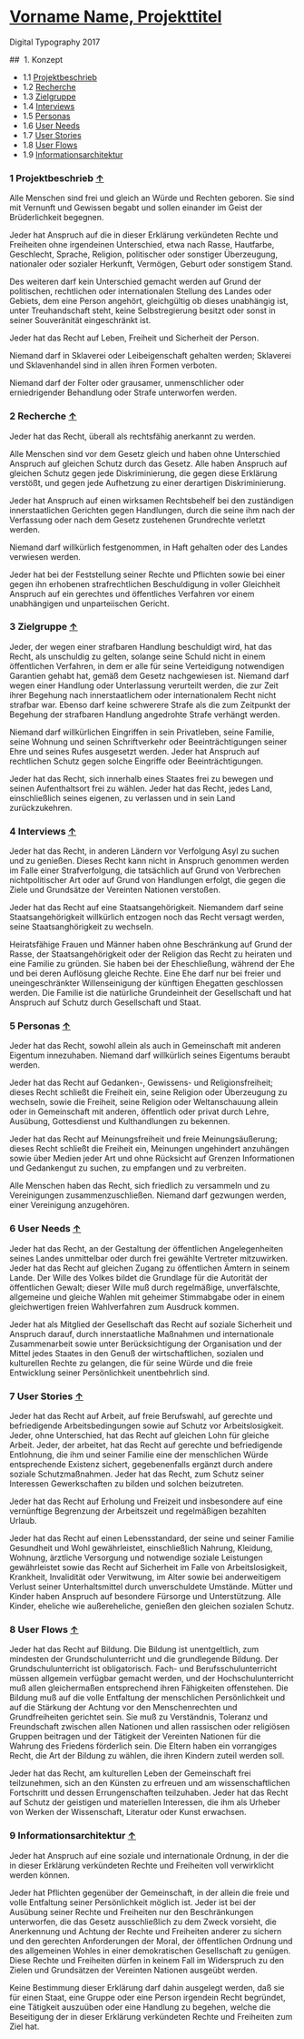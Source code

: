 # [Vorname Name, Projekttitel](../index.md)

Digital Typography 2017

## <a id="top"></a> 1. Konzept

* 1.1 [Projektbeschrieb](#beschrieb)
* 1.2 [Recherche](#recherche)
* 1.3 [Zielgruppe](#zielgruppe)
* 1.4 [Interviews](#interviews)
* 1.5 [Personas](#personas)
* 1.6 [User Needs](#needs)
* 1.7 [User Stories](#stories)
* 1.8 [User Flows](#flows)
* 1.9 [Informationsarchitektur](#ia)

### <a id="beschrieb"></a> 1 Projektbeschrieb [&uarr;](#top)

Alle Menschen sind frei und gleich an Würde und Rechten geboren. Sie sind mit Vernunft und Gewissen begabt und sollen einander im Geist der Brüderlichkeit begegnen.

Jeder hat Anspruch auf die in dieser Erklärung verkündeten Rechte und Freiheiten ohne irgendeinen Unterschied, etwa nach Rasse, Hautfarbe, Geschlecht, Sprache, Religion, politischer oder sonstiger Überzeugung, nationaler oder sozialer Herkunft, Vermögen, Geburt oder sonstigem Stand.

Des weiteren darf kein Unterschied gemacht werden auf Grund der politischen, rechtlichen oder internationalen Stellung des Landes oder Gebiets, dem eine Person angehört, gleichgültig ob dieses unabhängig ist, unter Treuhandschaft steht, keine Selbstregierung besitzt oder sonst in seiner Souveränität eingeschränkt ist.

Jeder hat das Recht auf Leben, Freiheit und Sicherheit der Person.

Niemand darf in Sklaverei oder Leibeigenschaft gehalten werden; Sklaverei und Sklavenhandel sind in allen ihren Formen verboten.

Niemand darf der Folter oder grausamer, unmenschlicher oder erniedrigender Behandlung oder Strafe unterworfen werden.

### <a id="recherche"></a> 2 Recherche [&uarr;](#top)

Jeder hat das Recht, überall als rechtsfähig anerkannt zu werden.

Alle Menschen sind vor dem Gesetz gleich und haben ohne Unterschied Anspruch auf gleichen Schutz durch das Gesetz. Alle haben Anspruch auf gleichen Schutz gegen jede Diskriminierung, die gegen diese Erklärung verstößt, und gegen jede Aufhetzung zu einer derartigen Diskriminierung.

Jeder hat Anspruch auf einen wirksamen Rechtsbehelf bei den zuständigen innerstaatlichen Gerichten gegen Handlungen, durch die seine ihm nach der Verfassung oder nach dem Gesetz zustehenen Grundrechte verletzt werden.

Niemand darf willkürlich festgenommen, in Haft gehalten oder des Landes verwiesen werden.

Jeder hat bei der Feststellung seiner Rechte und Pflichten sowie bei einer gegen ihn erhobenen strafrechtlichen Beschuldigung in voller Gleichheit Anspruch auf ein gerechtes und öffentliches Verfahren vor einem unabhängigen und unparteiischen Gericht.

### <a id="zielgruppe"></a> 3 Zielgruppe [&uarr;](#top)

Jeder, der wegen einer strafbaren Handlung beschuldigt wird, hat das Recht, als unschuldig zu gelten, solange seine Schuld nicht in einem öffentlichen Verfahren, in dem er alle für seine Verteidigung notwendigen Garantien gehabt hat, gemäß dem Gesetz nachgewiesen ist.
Niemand darf wegen einer Handlung oder Unterlassung verurteilt werden, die zur Zeit ihrer Begehung nach innerstaatlichem oder internationalem Recht nicht strafbar war. Ebenso darf keine schwerere Strafe als die zum Zeitpunkt der Begehung der strafbaren Handlung angedrohte Strafe verhängt werden.

Niemand darf willkürlichen Eingriffen in sein Privatleben, seine Familie, seine Wohnung und seinen Schriftverkehr oder Beeinträchtigungen seiner Ehre und seines Rufes ausgesetzt werden. Jeder hat Anspruch auf rechtlichen Schutz gegen solche Eingriffe oder Beeinträchtigungen.

Jeder hat das Recht, sich innerhalb eines Staates frei zu bewegen und seinen Aufenthaltsort frei zu wählen.
Jeder hat das Recht, jedes Land, einschließlich seines eigenen, zu verlassen und in sein Land zurückzukehren.

### <a id="interviews"></a> 4 Interviews [&uarr;](#top)

Jeder hat das Recht, in anderen Ländern vor Verfolgung Asyl zu suchen und zu genießen.
Dieses Recht kann nicht in Anspruch genommen werden im Falle einer Strafverfolgung, die tatsächlich auf Grund von Verbrechen nichtpolitischer Art oder auf Grund von Handlungen erfolgt, die gegen die Ziele und Grundsätze der Vereinten Nationen verstoßen.

Jeder hat das Recht auf eine Staatsangehörigkeit.
Niemandem darf seine Staatsangehörigkeit willkürlich entzogen noch das Recht versagt werden, seine Staatsanghörigkeit zu wechseln.

Heiratsfähige Frauen und Männer haben ohne Beschränkung auf Grund der Rasse, der Staatsangehörigkeit oder der Religion das Recht zu heiraten und eine Familie zu gründen. Sie haben bei der Eheschließung, während der Ehe und bei deren Auflösung gleiche Rechte.
Eine Ehe darf nur bei freier und uneingeschränkter Willenseinigung der künftigen Ehegatten geschlossen werden.
Die Familie ist die natürliche Grundeinheit der Gesellschaft und hat Anspruch auf Schutz durch Gesellschaft und Staat.

### <a id="personas"></a> 5 Personas [&uarr;](#top)

Jeder hat das Recht, sowohl allein als auch in Gemeinschaft mit anderen Eigentum innezuhaben.
Niemand darf willkürlich seines Eigentums beraubt werden.

Jeder hat das Recht auf Gedanken-, Gewissens- und Religionsfreiheit; dieses Recht schließt die Freiheit ein, seine Religion oder Überzeugung zu wechseln, sowie die Freiheit, seine Religion oder Weltanschauung allein oder in Gemeinschaft mit anderen, öffentlich oder privat durch Lehre, Ausübung, Gottesdienst und Kulthandlungen zu bekennen.

Jeder hat das Recht auf Meinungsfreiheit und freie Meinungsäußerung; dieses Recht schließt die Freiheit ein, Meinungen ungehindert anzuhängen sowie über Medien jeder Art und ohne Rücksicht auf Grenzen Informationen und Gedankengut zu suchen, zu empfangen und zu verbreiten.

Alle Menschen haben das Recht, sich friedlich zu versammeln und zu Vereinigungen zusammenzuschließen.
Niemand darf gezwungen werden, einer Vereinigung anzugehören.

### <a id="needs"></a> 6 User Needs [&uarr;](#top)

Jeder hat das Recht, an der Gestaltung der öffentlichen Angelegenheiten seines Landes unmittelbar oder durch frei gewählte Vertreter mitzuwirken.
Jeder hat das Recht auf gleichen Zugang zu öffentlichen Ämtern in seinem Lande.
Der Wille des Volkes bildet die Grundlage für die Autorität der öffentlichen Gewalt; dieser Wille muß durch regelmäßige, unverfälschte, allgemeine und gleiche Wahlen mit geheimer Stimmabgabe oder in einem gleichwertigen freien Wahlverfahren zum Ausdruck kommen.

Jeder hat als Mitglied der Gesellschaft das Recht auf soziale Sicherheit und Anspruch darauf, durch innerstaatliche Maßnahmen und internationale Zusammenarbeit sowie unter Berücksichtigung der Organisation und der Mittel jedes Staates in den Genuß der wirtschaftlichen, sozialen und kulturellen Rechte zu gelangen, die für seine Würde und die freie Entwicklung seiner Persönlichkeit unentbehrlich sind.

### <a id="stories"></a> 7 User Stories [&uarr;](#top)

Jeder hat das Recht auf Arbeit, auf freie Berufswahl, auf gerechte und befriedigende Arbeitsbedingungen sowie auf Schutz vor Arbeitslosigkeit.
Jeder, ohne Unterschied, hat das Recht auf gleichen Lohn für gleiche Arbeit.
Jeder, der arbeitet, hat das Recht auf gerechte und befriedigende Entlohnung, die ihm und seiner Familie eine der menschlichen Würde entsprechende Existenz sichert, gegebenenfalls ergänzt durch andere soziale Schutzmaßnahmen.
Jeder hat das Recht, zum Schutz seiner Interessen Gewerkschaften zu bilden und solchen beizutreten.

Jeder hat das Recht auf Erholung und Freizeit und insbesondere auf eine vernünftige Begrenzung der Arbeitszeit und regelmäßigen bezahlten Urlaub.

Jeder hat das Recht auf einen Lebensstandard, der seine und seiner Familie Gesundheit und Wohl gewährleistet, einschließlich Nahrung, Kleidung, Wohnung, ärztliche Versorgung und notwendige soziale Leistungen gewährleistet sowie das Recht auf Sicherheit im Falle von Arbeitslosigkeit, Krankheit, Invalidität oder Verwitwung, im Alter sowie bei anderweitigem Verlust seiner Unterhaltsmittel durch unverschuldete Umstände.
Mütter und Kinder haben Anspruch auf besondere Fürsorge und Unterstützung. Alle Kinder, eheliche wie außereheliche, genießen den gleichen sozialen Schutz.

### <a id="flows"></a> 8 User Flows [&uarr;](#top)

Jeder hat das Recht auf Bildung. Die Bildung ist unentgeltlich, zum mindesten der Grundschulunterricht und die grundlegende Bildung. Der Grundschulunterricht ist obligatorisch. Fach- und Berufsschulunterricht müssen allgemein verfügbar gemacht werden, und der Hochschulunterricht muß allen gleichermaßen entsprechend ihren Fähigkeiten offenstehen.
Die Bildung muß auf die volle Entfaltung der menschlichen Persönlichkeit und auf die Stärkung der Achtung vor den Menschenrechten und Grundfreiheiten gerichtet sein. Sie muß zu Verständnis, Toleranz und Freundschaft zwischen allen Nationen und allen rassischen oder religiösen Gruppen beitragen und der Tätigkeit der Vereinten Nationen für die Wahrung des Friedens förderlich sein.
Die Eltern haben ein vorrangiges Recht, die Art der Bildung zu wählen, die ihren Kindern zuteil werden soll.

Jeder hat das Recht, am kulturellen Leben der Gemeinschaft frei teilzunehmen, sich an den Künsten zu erfreuen und am wissenschaftlichen Fortschritt und dessen Errungenschaften teilzuhaben.
Jeder hat das Recht auf Schutz der geistigen und materiellen Interessen, die ihm als Urheber von Werken der Wissenschaft, Literatur oder Kunst erwachsen.

### <a id="ia"></a> 9 Informationsarchitektur [&uarr;](#top)

Jeder hat Anspruch auf eine soziale und internationale Ordnung, in der die in dieser Erklärung verkündeten Rechte und Freiheiten voll verwirklicht werden können.

Jeder hat Pflichten gegenüber der Gemeinschaft, in der allein die freie und volle Entfaltung seiner Persönlichkeit möglich ist.
Jeder ist bei der Ausübung seiner Rechte und Freiheiten nur den Beschränkungen unterworfen, die das Gesetz ausschließlich zu dem Zweck vorsieht, die Anerkennung und Achtung der Rechte und Freiheiten anderer zu sichern und den gerechten Anforderungen der Moral, der öffentlichen Ordnung und des allgemeinen Wohles in einer demokratischen Gesellschaft zu genügen.
Diese Rechte und Freiheiten dürfen in keinem Fall im Widerspruch zu den Zielen und Grundsätzen der Vereinten Nationen ausgeübt werden.

Keine Bestimmung dieser Erklärung darf dahin ausgelegt werden, daß sie für einen Staat, eine Gruppe oder eine Person irgendein Recht begründet, eine Tätigkeit auszuüben oder eine Handlung zu begehen, welche die Beseitigung der in dieser Erklärung verkündeten Rechte und Freiheiten zum Ziel hat.  
